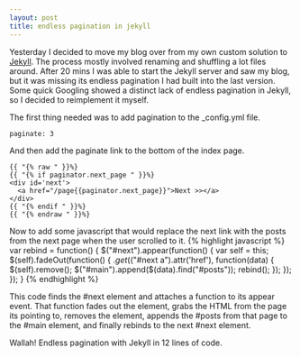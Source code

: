 ```yaml
---
layout: post
title: endless pagination in jekyll
---
```

Yesterday I decided to move my blog over from my own custom solution to [Jekyll](https://github.com/mojombo/jekyll/).
The process mostly involved renaming and shuffling a lot files
around. After 20 mins I was able to start the Jekyll server and saw my blog, but it 
was missing its endless pagination I had built into the last version.  Some quick 
Googling showed a distinct lack of endless pagination in Jekyll, so I 
decided to reimplement it myself.

The first thing needed was to add pagination to the \_config.yml file.

    paginate: 3

And then add the paginate link to the bottom of the index page.

    {{ "{% raw " }}%}
    {{ "{% if paginator.next_page " }}%}
    <div id='next'>
      <a href="/page{{paginator.next_page}}">Next >></a>
    </div>
    {{ "{% endif " }}%}
    {{ "{% endraw " }}%}

Now to add some javascript that would replace the next link with the posts from
the next page when the user scrolled to it.
{% highlight javascript %}
var rebind = function() {
  $("#next").appear(function() {
    var self = this;
    $(self).fadeOut(function() {
      $.get($("#next a").attr('href'), function(data) {
        $(self).remove();
        $("#main").append($(data).find("#posts"));
        rebind();
      });
    });
  });
}
{% endhighlight %}

This code finds the \#next element and attaches a function to its appear event.
That function fades out the element, grabs the HTML from the page its pointing
to, removes the element, appends the \#posts from that page to the \#main
element, and finally rebinds to the next \#next element.

Wallah! Endless pagination with Jekyll in 12 lines of code.
